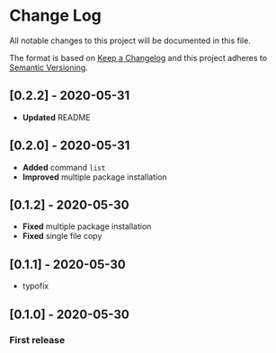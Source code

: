 # Change Log
All notable changes to this project will be documented in this file.

The format is based on [Keep a Changelog](http://keepachangelog.com/)
and this project adheres to [Semantic Versioning](http://semver.org/).

## [0.2.2] - 2020-05-31
- **Updated** README

## [0.2.0] - 2020-05-31
- **Added** command `list`
- **Improved** multiple package installation

## [0.1.2] - 2020-05-30
- **Fixed** multiple package installation
- **Fixed** single file copy

## [0.1.1] - 2020-05-30
- typofix

## [0.1.0] - 2020-05-30
### First release
